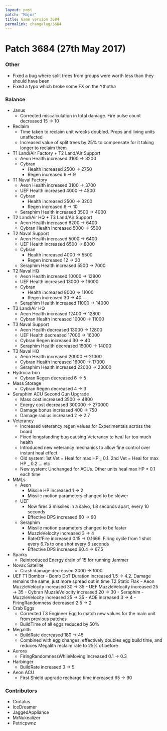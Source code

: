 ```yaml
---
layout: post
patch: "Major"
title: Game version 3684
permalink: changelog/3684
---
```


# Patch 3684 (27th May 2017)

### Other

- Fixed a bug where split trees from groups were worth less than they should have been
- Fixed a typo which broke some FX on the Ythotha

### Balance

- Janus
  - Corrected miscalculation in total damage. Fire pulse count decreased 15 → 10
- Reclaim
  - Time taken to reclaim unit wrecks doubled. Props and living units unaffected
  - Increased value of split trees by 25% to compensate for it taking longer to reclaim them
- T1 Land/Air Factory + T2 Land/Air Support
  - Aeon Health increased 3100 → 3200
  - Cybran
    - Health increased 2500 → 2750
    - Regen increased 6 → 9
- T1 Naval Factory
  - Aeon Health increased 3100 → 3700
  - UEF Health increased 4000 → 4500
  - Cybran
    - Health increased 2500 → 3200
    - Regen increased 6 → 10
  - Seraphim Health increased 3500 → 4000
- T2 Land/Air HQ + T3 Land/Air Support
  - Aeon Health increased 6200 → 6400
  - Cybran Health increased 5000 → 5500
- T2 Naval Support
  - Aeon Health increased 5000 → 6400
  - UEF Health increased 6500 → 8000
  - Cybran
    - Health increased 4000 → 5500
    - Regen increased 12 → 20
  - Seraphim Health increased 5500 → 7000
- T2 Naval HQ
  - Aeon Health increased 10000 → 12800
  - UEF Health increased 13000 → 16000
  - Cybran
    - Health increased 8000 → 11000
    - Regen increased 30 → 40
  - Seraphim Health increased 11000 → 14000
- T3 Land/Air HQ
  - Aeon Health increased 12400 → 12800
  - Cybran Health increased 10000 → 11000
- T3 Naval Support
  - Aeon Health decreased 13000 → 12800
  - UEF Health decreased 17000 → 16000
  - Cybran Regen increased 30 → 40
  - Seraphim Health decreased 15000 → 14000
- T3 Naval HQ
  - Aeon Health increased 20000 → 21000
  - Cybran Health increased 16000 → 17000
  - Seraphim Health increased 22000 → 23000
- Hydrocarbon
  - Cybran Regen decreased 6 → 5
- Mass Storage
  - Cybran Regen decreased 4 → 3
- Seraphim ACU Second Gun Upgrade
  - Mass cost increased 3500 → 4800
  - Energy cost decreased 300000 → 270000
  - Damage bonus increased 400 → 750
  - Damage radius increased 2 → 2.7
- Veterancy
  - Increased veterancy regen values for Experimentals across the board
  - Fixed longstanding bug causing Veterancy to heal far too much health
  - Introduced new veterancy mechanics to allow fine control over instant heal effect
  - Old system: 1st Vet = Heal for max HP _ 0.1. 2nd Vet = Heal for max HP _ 0.2 ... etc
  - New system: Unchanged for ACUs. Other units heal max HP \* 0.1 each time
- MMLs
  - Aeon
    - Missile HP increased 1 → 2
    - Missile motion parameters changed to be slower
  - UEF
    - Now fires 3 missiles in a salvo, 1.8 seconds apart, every 10 seconds
    - Effective DPS increased 60 → 90
  - Seraphim
    - Missile motion parameters changed to be faster
    - MuzzleVelocity increased 3 → 4
    - RateOfFire increased 0.15 → 0.1666. Firing cycle from 1 shot every 6.7s to one shot every 6 seconds
    - Effective DPS increased 60.4 → 67.5
- Sparky
  - Reintroduced Energy drain of 15 for running Jammer
- Novax Satellite
  - Crash damage decreased 3000 → 1000
- UEF T1 Bomber - Bomb DoT Duration increased 1.5 → 4.2. Damage remains the same, just more spread out in time
  T2 Static Flak - Aeon MuzzleVelocity increased 30 → 35 - UEF MuzzleVelocity increased 25 → 35 - Cybran MuzzleVelocity increased 20 → 30 - Seraphim - MuzzleVelocity increased 25 → 35 - AOE increased 3 → 4 - FiringRandomness decreased 2.5 → 2
- Crab Eggs
  - Corrected T3 Engineer Egg to match new values for the main unit from previous patches
  - BuildTime of all eggs reduced by 50%
- Megalith
  - BuildRate decreased 180 → 45
  - Combined with egg changes, effectively doubles egg build time, and reduces Megalith reclaim rate to 25% of before
- Aurora
  - FiringRandomnessWhileMoving increased 0.1 → 0.3
- Harbinger
  - BuildRate increased 3 → 5
- Aeon ACU
  - First Shield upgrade recharge time increased 65 → 90

### Contributors

- Crotalus
- IceDreamer
- JaggedAppliance
- MrNukealizer
- Petricpwnz
